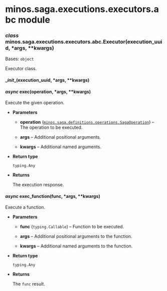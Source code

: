 # minos.saga.executions.executors.abc module


### _class_ minos.saga.executions.executors.abc.Executor(execution_uuid, \*args, \*\*kwargs)
Bases: `object`

Executor class.


#### \__init__(execution_uuid, \*args, \*\*kwargs)

#### _async_ exec(operation, \*args, \*\*kwargs)
Execute the given operation.


* **Parameters**

    
    * **operation** ([`minos.saga.definitions.operations.SagaOperation`](minos.saga.definitions.operations.md#minos.saga.definitions.operations.SagaOperation)) – The operation to be executed.


    * **args** – Additional positional arguments.


    * **kwargs** – Additional named arguments.



* **Return type**

    `typing.Any`



* **Returns**

    The execution response.



#### _async_ exec_function(func, \*args, \*\*kwargs)
Execute a function.


* **Parameters**

    
    * **func** (`typing.Callable`) – Function to be executed.


    * **args** – Additional positional arguments to the function.


    * **kwargs** – Additional named arguments to the function.



* **Return type**

    `typing.Any`



* **Returns**

    The `func` result.
